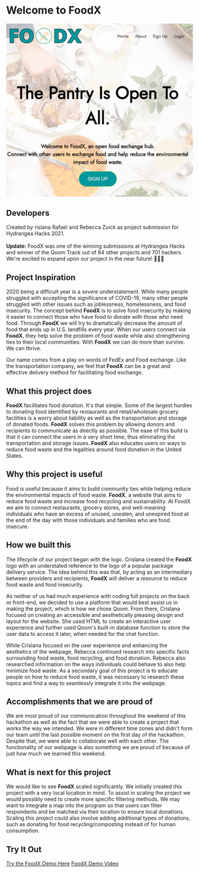Welcome to FoodX
==================
![Welcome to FoodX](https://github.com/crislanarafael/FoodX/blob/main/mainpage.PNG?raw=true)

## Developers
Created by rislana Rafael and Rebecca Zuick as project submission for Hydrangea Hacks 2021. <br><br> **Update:** FoodX was one of the winning submissions at Hydrangea Hacks and winner of the Qoom Track out of 84 other projects and 701 hackers. We're excited to expand upon our project in the near future! :tada::tada::tada:

## Project Inspiration
2020 being a difficult year is a _severe_ understatement. While many people struggled with accepting the significance of COVID-19, many other people struggled with other issues such as joblessness, homelessness, and food insecurity. The concept behind **FoodX** is to solve food insecurity by making it easier to connect those who have food to donate with those who need food. Through **FoodX** we will try to dramatically decrease the amount of food that ends up in U.S. landfills every year. When our users connect via **FoodX**, they help solve the problem of food waste while also strengthening ties to their local communities. With **FoodX** we can do more than survive. We can thrive.

Our name comes from a play on words of FedEx and Food exchange. Like the transportation company, we feel that **FoodX** can be a great and effective delivery method for facilitating food exchange.

## What this project does
**FoodX** facilitates food donation. It's that simple. Some of the largest hurdles to donating food identified by restaurants and retail/wholesale grocery facilities is a worry about liability as well as the transportation and storage of donated foods. **FoodX** solves this problem by allowing donors and recipients to communicate as directly as possible. The ease of this build is that it can connect the users in a very short time, thus eliminating the transportation and storage issues. **FoodX** also educates users on ways to reduce food waste and the legalities around food donation in the United States.


## Why this project is useful
Food is useful because it aims to build community ties while helping reduce the environmental impacts of food waste. **FoodX**, a website that aims to reduce food waste and increase food recycling and sustainability. At FoodX we aim to connect restaurants, grocery stores, and well-meaning individuals who have an excess of unused, uneaten, and unexpired food at the end of the day with those individuals and families who are food insecure. 

## How we built this 
The lifecycle of our project began with the logo. Crislana created the **FoodX** logo with an understated reference to the logo of a popular package delivery service. The idea behind this was that, by  acting as an intermediary between providers and recipients, **FoodX** will deliver a resource to reduce food waste and food insecurity.

As neither of us had much experience with coding full projects on the back or front-end, we decided to use a platform that would best assist us in making the project, which is how we chose Qoom. From there, Crislana focused on creating an accessible and aesthetically pleasing design and layout for the website. She used HTML to create an interactive user experience and further used Qoom's built-in database function to store the user data to access it later, when needed for the chat function.

While Crislana focused on the user experience and enhancing the aesthetics of the webpage, Rebecca continued research into specific facts surrounding food waste, food recycling, and food donation. Rebecca also researched information on the ways individuals could behave to also help minimize food waste. As a secondary goal of this project is to educate people on how to reduce food waste, it was necessary to research these topics and find a way to seamlessly integrate it into the webpage.

## Accomplishments that we are proud of 

We are most proud of our communication throughout the weekend of this hackathon as well as the fact that we were able to create a project that works the way we intended. We were in different time zones and didn't form our team until the last possible moment on the first day of the hackathon. Despite that, we were able to collaborate well with each other. The functionality of our webpage is also something we are proud of because of just how much we learned this weekend.

## What is next for this project
We would like to see **FoodX** scaled significantly. We initially created this project with a very local location in mind. To assist in scaling the project we would possibly need to create more specific filtering methods. We may want to integrate a map into the program so that users can filter respondents and be matched via their location to ensure local donations. Scaling this project could also involve adding additional types of donations, such as donating for food recycling/composting instead of for human consumption.

## Try It Out
[Try the FoodX Demo Here](https://alerthorse44.qoom.space/~/FoodX)
[FoodX Demo Video](https://www.youtube.com/watch?v=jpugwJDUlHo&t=10s)
